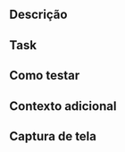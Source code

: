 ## Descrição

<!-- Escreva uma descrição do que você mudou em seu PR -->

## Task

<!-- Pro Tip: Altere automaticamente os status das tarefas de seus commits incluindo o novo Status entre colchetes: CU-12345[closed] -->

## Como testar

<!-- Passo a passo de como testar seu PR -->

## Contexto adicional

<!-- Se aplicável, adicione contexto e referências adicionais -->

## Captura de tela

<!-- Se aplicável, adicione capturas de tela para ajudar a explicar sua solução -->
